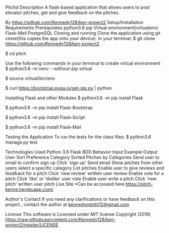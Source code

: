 Pitchd
Description
A flask-based application that allows users to post elevator pitches, get and give feedback on the pitches.

By https://github.com/Kennedy128/ken-project2
Setup/Installation Requirements
Prerequisites
python3.8
pip
Virtual environment(virtualenv)
Flask-Mail
PostgreSQL
Cloning and running
Clone the application using git clone(this copies the app onto your device). In your terminal:
$ git clone https://github.com/Kennedy128/ken-project2

$ cd pitch

Use the following commands in your terminal to create virtual environment
$ python3.6 -m venv --without-pip virtual

$ source virtual/bin/env

$ curl https://bootstrap.pypa.io/get-pip.py | python

Installing Flask and other Modules
$ python3.6 -m pip install Flask

$ python3.6 -m pip install Flask-Bootstrap

$ python3.6 -m pip install Flask-Script

$ python3.6 -m pip install Flask-Mail

Testing the Application
To run the tests for the class files:
$ python3.6 manage.py test

Technologies Used
Python 3.6
Flask
BDD
Behavior	Input Example	Output
User Sort Preference	Category	Sorted Pitches by Categories
Send user to email to confirm sign up	Click 'sign up'	Send email
Show pitches from other users	select a specific category	List pitches
Enable user to give reviews and feedback for a pitch	Click 'new review'	written user review
Enable vote for a pitch	Click 'like' or 'dislike'	user vote
Enable user write a pitch	Click 'new pitch'	written user pitch
Live Site *Can be accessed here https://pitch-kenne.herokuapp.com/

Author's Contact
If you need any clarifications or have feedback on this project , contact the author at kennedymbithi12@gmail.com

License
This software is Licensed under MIT license Copyright (2018) https://raw.githubusercontent.com/Kennedy128/ken-project2/master/LICENSE